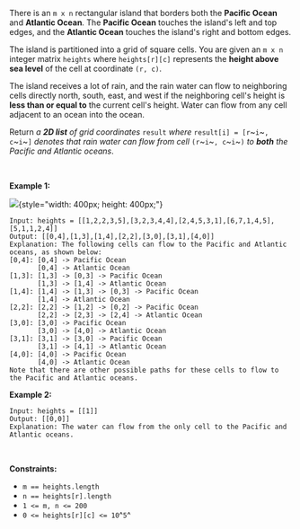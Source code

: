 There is an `m x n` rectangular island that borders both the **Pacific
Ocean** and **Atlantic Ocean**. The **Pacific Ocean** touches the
island\'s left and top edges, and the **Atlantic Ocean** touches the
island\'s right and bottom edges.

The island is partitioned into a grid of square cells. You are given an
`m x n` integer matrix `heights` where `heights[r][c]` represents the
**height above sea level** of the cell at coordinate `(r, c)`.

The island receives a lot of rain, and the rain water can flow to
neighboring cells directly north, south, east, and west if the
neighboring cell\'s height is **less than or equal to** the current
cell\'s height. Water can flow from any cell adjacent to an ocean into
the ocean.

Return *a **2D list** of grid coordinates* `result` *where*
`result[i] = [r`~`i`~`, c`~`i`~`]` *denotes that rain water can flow
from cell* `(r`~`i`~`, c`~`i`~`)` *to **both** the Pacific and Atlantic
oceans*.

 

**Example 1:**

![](https://assets.leetcode.com/uploads/2021/06/08/waterflow-grid.jpg){style="width: 400px; height: 400px;"}

    Input: heights = [[1,2,2,3,5],[3,2,3,4,4],[2,4,5,3,1],[6,7,1,4,5],[5,1,1,2,4]]
    Output: [[0,4],[1,3],[1,4],[2,2],[3,0],[3,1],[4,0]]
    Explanation: The following cells can flow to the Pacific and Atlantic oceans, as shown below:
    [0,4]: [0,4] -> Pacific Ocean 
           [0,4] -> Atlantic Ocean
    [1,3]: [1,3] -> [0,3] -> Pacific Ocean 
           [1,3] -> [1,4] -> Atlantic Ocean
    [1,4]: [1,4] -> [1,3] -> [0,3] -> Pacific Ocean 
           [1,4] -> Atlantic Ocean
    [2,2]: [2,2] -> [1,2] -> [0,2] -> Pacific Ocean 
           [2,2] -> [2,3] -> [2,4] -> Atlantic Ocean
    [3,0]: [3,0] -> Pacific Ocean 
           [3,0] -> [4,0] -> Atlantic Ocean
    [3,1]: [3,1] -> [3,0] -> Pacific Ocean 
           [3,1] -> [4,1] -> Atlantic Ocean
    [4,0]: [4,0] -> Pacific Ocean 
           [4,0] -> Atlantic Ocean
    Note that there are other possible paths for these cells to flow to the Pacific and Atlantic oceans.

**Example 2:**

    Input: heights = [[1]]
    Output: [[0,0]]
    Explanation: The water can flow from the only cell to the Pacific and Atlantic oceans.

 

**Constraints:**

-   `m == heights.length`
-   `n == heights[r].length`
-   `1 <= m, n <= 200`
-   `0 <= heights[r][c] <= 10`^`5`^
